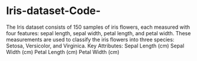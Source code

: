 # Iris-dataset-Code-
The Iris dataset consists of 150 samples of iris flowers, each measured with four features: sepal length, sepal width, petal length, and petal width. These measurements are used to classify the iris flowers into three species: Setosa, Versicolor, and Virginica.  Key Attributes:  Sepal Length (cm) Sepal Width (cm) Petal Length (cm) Petal Width (cm)
